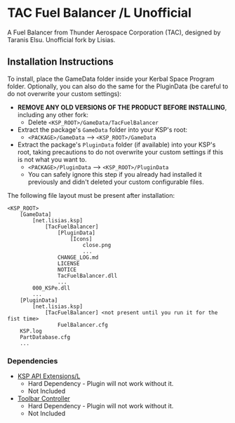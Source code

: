 # TAC Fuel Balancer /L Unofficial

A Fuel Balancer from Thunder Aerospace Corporation (TAC), designed by Taranis Elsu. Unofficial fork by Lisias.


## Installation Instructions

To install, place the GameData folder inside your Kerbal Space Program folder. Optionally, you can also do the same for the PluginData (be careful to do not overwrite your custom settings):

* **REMOVE ANY OLD VERSIONS OF THE PRODUCT BEFORE INSTALLING**, including any other fork:
	+ Delete `<KSP_ROOT>/GameData/TacFuelBalancer`
* Extract the package's `GameData` folder into your KSP's root:
	+ `<PACKAGE>/GameData` --> `<KSP_ROOT>/GameData`
* Extract the package's `PluginData` folder (if available) into your KSP's root, taking precautions to do not overwrite your custom settings if this is not what you want to.
	+ `<PACKAGE>/PluginData` --> `<KSP_ROOT>/PluginData`
	+ You can safely ignore this step if you already had installed it previously and didn't deleted your custom configurable files.

The following file layout must be present after installation:

```
<KSP_ROOT>
	[GameData]
		[net.lisias.ksp]
			[TacFuelBalancer]
				[PluginData]
					[Icons]
						close.png
						...
				CHANGE_LOG.md
				LICENSE
				NOTICE
				TacFuelBalancer.dll
				...
		000_KSPe.dll
		...
	[PluginData]
		[net.lisias.ksp]
			[TacFuelBalancer] <not present until you run it for the fist time>
				FuelBalancer.cfg 
	KSP.log
	PartDatabase.cfg
	...
```


### Dependencies

* [KSP API Extensions/L](https://github.com/net-lisias-ksp/KSPAPIExtensions)
	+ Hard Dependency - Plugin will not work without it.
	+ Not Included
* [Toolbar Controller](https://github.com/net-lisias-kspu/ToolbarControl)
	+ Hard Dependency - Plugin will not work without it.
	+ Not Included


